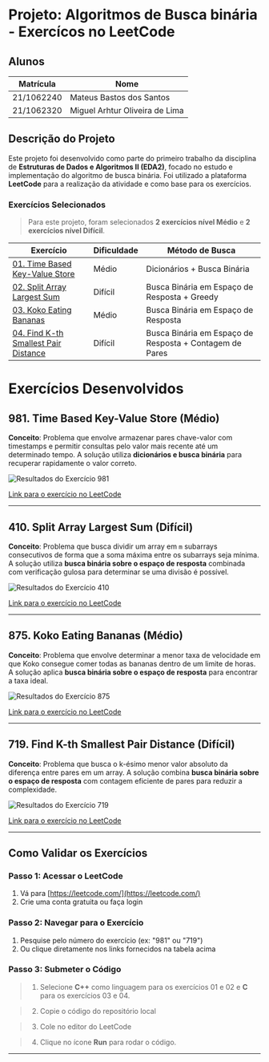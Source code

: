 # Projeto: Algoritmos de Busca binária - Exercícos no LeetCode

## Alunos
| Matrícula | Nome |
|-----------|------|
| 21/1062240 | Mateus Bastos dos Santos |
| 21/1062320 | Miguel Arhtur Oliveira de Lima |

## Descrição do Projeto

Este projeto foi desenvolvido como parte do primeiro trabalho da disciplina de **Estruturas de Dados e Algoritmos II (EDA2)**, focado no estudo e implementação do algoritmo de busca binária. 
Foi utilizado a plataforma **LeetCode** para a realização da atividade e como base para os exercícios.

### Exercícios Selecionados



> Para este projeto, foram selecionados **2 exercícios nível Médio** e **2 exercícios nível Difícil**.

| Exercício | Dificuldade | Método de Busca |
|-----------|-------------|-----------------|
| [01. Time Based Key-Value Store](https://leetcode.com/problems/time-based-key-value-store/description/) | Médio | Dicionários + Busca Binária |
| [02. Split Array Largest Sum](https://leetcode.com/problems/split-array-largest-sum/description/) | Difícil | Busca Binária em Espaço de Resposta + Greedy |
| [03. Koko Eating Bananas](https://leetcode.com/problems/koko-eating-bananas/description/) | Médio | Busca Binária em Espaço de Resposta |
| [04. Find K-th Smallest Pair Distance](https://leetcode.com/problems/find-k-th-smallest-pair-distance/description/) | Difícil | Busca Binária em Espaço de Resposta + Contagem de Pares |



# Exercícios Desenvolvidos

## 981. Time Based Key-Value Store (Médio)

**Conceito**: Problema que envolve armazenar pares chave-valor com timestamps e permitir consultas pelo valor mais recente até um determinado tempo. A solução utiliza **dicionários e busca binária** para recuperar rapidamente o valor correto.  

![Resultados do Exercício 981](./assets/Enuciados/TimeBased.png)

[Link para o exercício no LeetCode](https://leetcode.com/problems/time-based-key-value-store/)

---

## 410. Split Array Largest Sum (Difícil)

**Conceito**: Problema que busca dividir um array em `m` subarrays consecutivos de forma que a soma máxima entre os subarrays seja mínima. A solução utiliza **busca binária sobre o espaço de resposta** combinada com verificação gulosa para determinar se uma divisão é possível.  

![Resultados do Exercício 410](./assets/Enuciados/410_SplitArrayLargestSum.png)

[Link para o exercício no LeetCode](https://leetcode.com/problems/split-array-largest-sum/)

---

## 875. Koko Eating Bananas (Médio)

**Conceito**: Problema que envolve determinar a menor taxa de velocidade em que Koko consegue comer todas as bananas dentro de um limite de horas. A solução aplica **busca binária sobre o espaço de resposta** para encontrar a taxa ideal.  

![Resultados do Exercício 875](./assets/875_KokoEatingBananas.png)

[Link para o exercício no LeetCode](https://leetcode.com/problems/koko-eating-bananas/)

---

## 719. Find K-th Smallest Pair Distance (Difícil)

**Conceito**: Problema que busca o k-ésimo menor valor absoluto da diferença entre pares em um array. A solução combina **busca binária sobre o espaço de resposta** com contagem eficiente de pares para reduzir a complexidade.  

![Resultados do Exercício 719](./assets/719_FindKthSmallestPairDistance.png)

[Link para o exercício no LeetCode](https://leetcode.com/problems/find-k-th-smallest-pair-distance/)


---

## Como Validar os Exercícios

### Passo 1: Acessar o LeetCode
1. Vá para [https://leetcode.com/](https://leetcode.com/)
2. Crie uma conta gratuita ou faça login

### Passo 2: Navegar para o Exercício
1. Pesquise pelo número do exercício (ex: "981" ou "719")
2. Ou clique diretamente nos links fornecidos na tabela acima

### Passo 3: Submeter o Código
> 1. Selecione  **C++** como linguagem para os exercícios 01 e 02 e **C** para os exercícios 03 e 04.

> 2. Copie o código do repositório local

> 3. Cole no editor do LeetCode

> 4. Clique no ícone **Run** para rodar o código.

---


